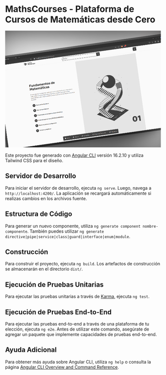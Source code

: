 # MathsCourses - Plataforma de Cursos de Matemáticas desde Cero

![Vista detallada del Curso en MathsCourses](./mockup.png)

Este proyecto fue generado con [Angular CLI](https://github.com/angular/angular-cli) versión 16.2.10 y utiliza Tailwind CSS para el diseño.

## Servidor de Desarrollo

Para iniciar el servidor de desarrollo, ejecuta `ng serve`. Luego, navega a `http://localhost:4200/`. La aplicación se recargará automáticamente si realizas cambios en los archivos fuente.

## Estructura de Código

Para generar un nuevo componente, utiliza `ng generate component nombre-componente`. También puedes utilizar `ng generate directive|pipe|service|class|guard|interface|enum|module`.

## Construcción

Para construir el proyecto, ejecuta `ng build`. Los artefactos de construcción se almacenarán en el directorio `dist/`.

## Ejecución de Pruebas Unitarias

Para ejecutar las pruebas unitarias a través de [Karma](https://karma-runner.github.io), ejecuta `ng test`.

## Ejecución de Pruebas End-to-End

Para ejecutar las pruebas end-to-end a través de una plataforma de tu elección, ejecuta `ng e2e`. Antes de utilizar este comando, asegúrate de agregar un paquete que implemente capacidades de pruebas end-to-end.

## Ayuda Adicional

Para obtener más ayuda sobre Angular CLI, utiliza `ng help` o consulta la página [Angular CLI Overview and Command Reference](https://angular.io/cli).
